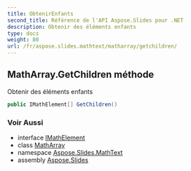 ```yaml
---
title: ObtenirEnfants
second_title: Référence de l'API Aspose.Slides pour .NET
description: Obtenir des éléments enfants
type: docs
weight: 80
url: /fr/aspose.slides.mathtext/matharray/getchildren/
---
```


## MathArray.GetChildren méthode

Obtenir des éléments enfants

```csharp
public IMathElement[] GetChildren()
```

### Voir Aussi

* interface [IMathElement](../../imathelement)
* class [MathArray](../../matharray)
* namespace [Aspose.Slides.MathText](../../matharray)
* assembly [Aspose.Slides](../../../)

<!-- NE PAS MODIFIER : généré par xmldocmd pour Aspose.Slides.dll -->
